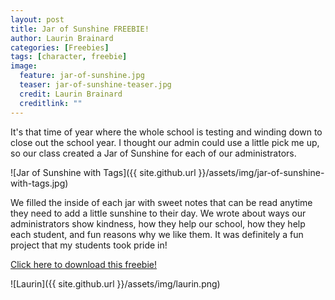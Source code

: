 ```yaml
---
layout: post
title: Jar of Sunshine FREEBIE!
author: Laurin Brainard
categories: [Freebies]
tags: [character, freebie]
image:
  feature: jar-of-sunshine.jpg
  teaser: jar-of-sunshine-teaser.jpg
  credit: Laurin Brainard
  creditlink: ""
---
```

It's that time of year where the whole school is testing and winding down to close out the school year. I thought our admin could use a little pick me up, so our class created a Jar of Sunshine for each of our administrators. 

![Jar of Sunshine with Tags]({{ site.github.url }}/assets/img/jar-of-sunshine-with-tags.jpg)

We filled the inside of each jar with sweet notes that can be read anytime they need to add a little sunshine to their day. We wrote about ways our administrators show kindness, how they help our school, how they help each student, and fun reasons why we like them. It was definitely a fun project that my students took pride in! 

[Click here to download this freebie!](https://drive.google.com/file/d/177QmI-7DhZe4f3N7uPohlTLE9elhKkxJ/view?usp=sharing)

![Laurin]({{ site.github.url }}/assets/img/laurin.png)